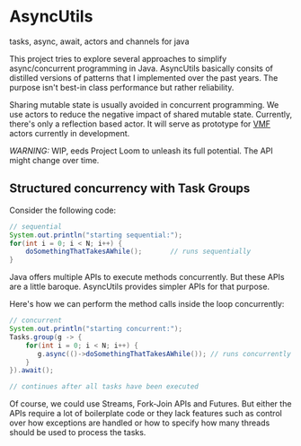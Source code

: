 # AsyncUtils
tasks, async, await, actors and channels for java

This project tries to explore several approaches to simplify async/concurrent programming in Java.
AsyncUtils basically consits of distilled versions of patterns that I implemented over the past years. 
The purpose isn't best-in class performance but rather reliability. 

Sharing mutable state is usually avoided in concurrent programming. We use actors to reduce the negative
impact of shared mutable state. Currently, there's only a reflection based actor. It will serve as 
prototype for [VMF](https://github.com/miho/VMF) actors currently in development.


*WARNING:* WIP, eeds Project Loom to unleash its full potential. The API might change over time.

## Structured concurrency with Task Groups

Consider the following code:


```java
// sequential
System.out.println("starting sequential:");
for(int i = 0; i < N; i++) {
    doSomethingThatTakesAWhile();       // runs sequentially
}
```

Java offers multiple APIs to execute methods concurrently. But these APIs are a little baroque. AsyncUtils 
provides simpler APIs for that purpose.

Here's how we can perform the method calls inside the loop concurrently:

```java
// concurrent
System.out.println("starting concurrent:");
Tasks.group(g -> {
    for(int i = 0; i < N; i++) {
       g.async(()->doSomethingThatTakesAWhile()); // runs concurrently
    }
}).await();

// continues after all tasks have been executed
```

Of course, we could use Streams, Fork-Join APIs and Futures. But either the APIs require a lot of boilerplate code
or they lack features such as control over how exceptions are handled or how to specify how many threads should be 
used to process the tasks.


